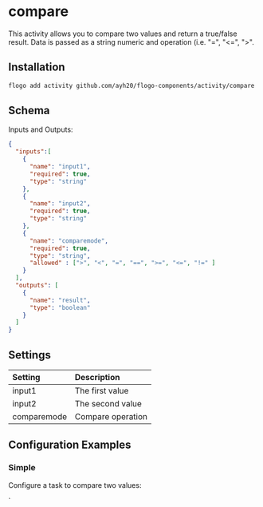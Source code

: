 # compare
This activity allows you to compare two values and return a true/false result. Data is passed as a string numeric and operation (i.e. "=", "<=", ">".


## Installation

```bash
flogo add activity github.com/ayh20/flogo-components/activity/compare
```

## Schema
Inputs and Outputs:

```json
{
  "inputs":[
    {
      "name": "input1",
      "required": true,
      "type": "string"
    },
    {
      "name": "input2",
      "required": true,
      "type": "string"
    },
    {
      "name": "comparemode",
      "required": true,
      "type": "string",
      "allowed" : [">", "<", "=", "==", ">=", "<=", "!=" ]
    }
  ],
  "outputs": [
    {
      "name": "result",
      "type": "boolean"
    }
  ]
}
```
## Settings
| Setting     | Description       |
|:------------|:------------------|
| input1      | The first value   |
| input2      | The second value  |
| comparemode | Compare operation |



## Configuration Examples
### Simple
Configure a task to compare two values:

`
